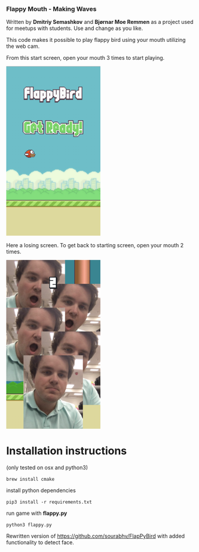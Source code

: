 

### Flappy Mouth - Making Waves

Written by **Dmitriy Semashkov** and **Bjørnar Moe Remmen** as a project used for meetups with students. 
Use and change as you like.

This code makes it possible to play flappy bird using your mouth utilizing the web cam.

From this start screen, open your mouth 3 times to start playing.

<img src="assets/readmepics/gamestart.png" width="50%"> 


Here a losing screen. To get back to starting screen, open your mouth 2 times.

<img src="assets/readmepics/gamelost.png" width="50%"> 


# Installation instructions

(only tested on osx and python3) 

    brew install cmake
    

install python dependencies 

    pip3 install -r requirements.txt
    
    
run game with **flappy.py**

    python3 flappy.py




Rewritten version of https://github.com/sourabhv/FlapPyBird with added functionality to detect face.




